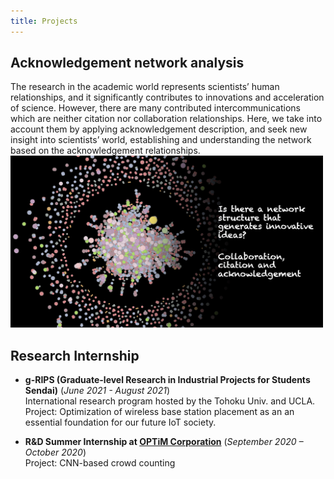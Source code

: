 ```yaml
---
title: Projects
---
```


## Acknowledgement network analysis
The research in the academic world represents scientists’ human relationships, and it significantly contributes to innovations and acceleration of science. However, there are many contributed intercommunications which are neither citation nor collaboration relationships. Here, we take into account them by applying acknowledgement description, and seek new insight into scientists’ world, establishing and understanding the network based on the acknowledgement relationships.
<img src="project_acknow.png" width="500">

## Research Internship 
- **g-RIPS (Graduate-level Research in Industrial Projects for Students Sendai)** (*June 2021 - August 2021*)  
International research program hosted by the Tohoku Univ. and UCLA.  
Project: Optimization of wireless base station placement as an 
an essential foundation for our future IoT society.

- **R&D Summer Internship at [OPTiM Corporation](https://www.optim.com/)** (*September 2020 – October 2020*)  
    Project: CNN-based crowd counting